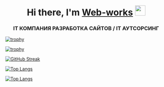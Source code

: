 <h1 align="center">Hi there, I'm <a href="https://web-works.kz/" target="_blank">Web-works</a> 
<img src="https://github.com/blackcater/blackcater/raw/main/images/Hi.gif" height="32"/></h1>
<h3 align="center">IT КОМПАНИЯ
РАЗРАБОТКА САЙТОВ / IT АУТСОРСИНГ </h3>

[![trophy](https://github-profile-trophy.vercel.app/?username=Apostol-007)](https://github.com/Apostol-007/github-profile-trophy)

[![trophy](https://github-profile-trophy.vercel.app/?username=Apostol-007&theme=onedark)](https://github.com/Apostol-007/github-profile-trophy)

[![GitHub Streak](https://streak-stats.demolab.com?user=Apostol-007&theme=github-dark-dimmed&hide_border=true&locale=ru)](https://git.io/streak-stats)


<!---Для компактной версии-->
[![Top Langs](https://github-readme-stats.vercel.app/api/top-langs/?username=Apostol-007&layout=compact)](https://github.com/Apostol-007/github-readme-stats)

<!---Для подробной версии-->
[![Top Langs](https://github-readme-stats.vercel.app/api/top-langs/?username=Apostol-007)](https://github.com/Apostol-007/github-readme-stats)